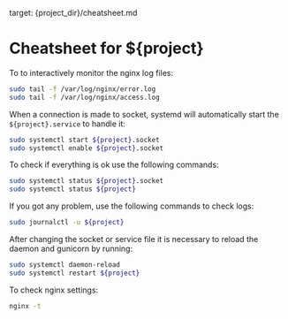 target: {project_dir}/cheatsheet.md

# Cheatsheet for ${project}

To to interactively monitor the nginx log files:

```bash
sudo tail -f /var/log/nginx/error.log
sudo tail -f /var/log/nginx/access.log
```

When a connection is made to socket, systemd will automatically start the
`${project}.service` to handle it:

```bash
sudo systemctl start ${project}.socket
sudo systemctl enable ${project}.socket
```

To check if everything is ok use the following commands:

```bash
sudo systemctl status ${project}.socket
sudo systemctl status ${project}
```

If you got any problem, use the following commands to check logs:

```bash
sudo journalctl -u ${project}
```

After changing the socket or service file it is necessary to reload the daemon
and gunicorn by running:

```bash
sudo systemctl daemon-reload
sudo systemctl restart ${project}
```

To check nginx settings:
```bash
nginx -t
```
